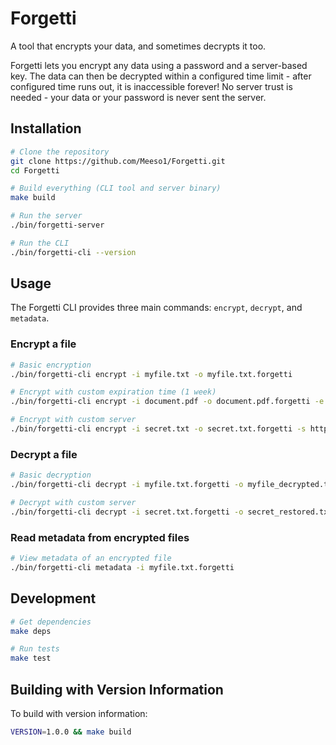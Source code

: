 # Forgetti

A tool that encrypts your data, and sometimes decrypts it too.

Forgetti lets you encrypt any data using a password and a server-based key. The data can then be decrypted within a configured time limit - after configured time runs out, it is inaccessible forever!
No server trust is needed - your data or your password is never sent the server. 

## Installation

```bash
# Clone the repository
git clone https://github.com/Meeso1/Forgetti.git
cd Forgetti

# Build everything (CLI tool and server binary)
make build

# Run the server
./bin/forgetti-server

# Run the CLI
./bin/forgetti-cli --version
```

## Usage

The Forgetti CLI provides three main commands: `encrypt`, `decrypt`, and `metadata`.

### Encrypt a file

```bash
# Basic encryption 
./bin/forgetti-cli encrypt -i myfile.txt -o myfile.txt.forgetti

# Encrypt with custom expiration time (1 week)
./bin/forgetti-cli encrypt -i document.pdf -o document.pdf.forgetti -e 1w

# Encrypt with custom server
./bin/forgetti-cli encrypt -i secret.txt -o secret.txt.forgetti -s http://localhost:8080
```

### Decrypt a file

```bash
# Basic decryption
./bin/forgetti-cli decrypt -i myfile.txt.forgetti -o myfile_decrypted.txt

# Decrypt with custom server
./bin/forgetti-cli decrypt -i secret.txt.forgetti -o secret_restored.txt -s http://localhost:8080
```

### Read metadata from encrypted files

```bash
# View metadata of an encrypted file
./bin/forgetti-cli metadata -i myfile.txt.forgetti
```

## Development

```bash
# Get dependencies
make deps

# Run tests
make test
```

## Building with Version Information

To build with version information:

```bash
VERSION=1.0.0 && make build
``` 